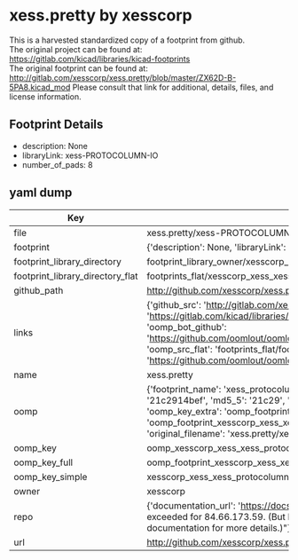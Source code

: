# xess.pretty by xesscorp  
This is a harvested standardized copy of a footprint from github.  
The original project can be found at:  
https://gitlab.com/kicad/libraries/kicad-footprints  
The original footprint can be found at:
http://gitlab.com/xesscorp/xess.pretty/blob/master/ZX62D-B-5PA8.kicad_mod
Please consult that link for additional, details, files, and license information.  
## Footprint Details
* description: None  
* libraryLink: xess-PROTOCOLUMN-IO  
* number_of_pads: 8  
## yaml dump  
| Key | Value |  
| --- | --- |  
| file | xess.pretty/xess-PROTOCOLUMN-IO.kicad_mod |  
| footprint | {'description': None, 'libraryLink': 'xess-PROTOCOLUMN-IO', 'number_of_pads': 8} |  
| footprint_library_directory | footprint_library_owner/xesscorp_xess.pretty |  
| footprint_library_directory_flat | footprints_flat/xesscorp_xess_xess_protocolumn_io/working |  
| github_path | http://github.com/xesscorp/xess.pretty/blob/master/xess-PROTOCOLUMN-IO.kicad_mod |  
| links | {'github_src': 'http://gitlab.com/xesscorp/xess.pretty/blob/master/ZX62D-B-5PA8.kicad_mod', 'github_src_repo': 'https://gitlab.com/kicad/libraries/kicad-footprints', 'oomp_bot': 'footprints/xesscorp_xess_xess_protocolumn_io/working', 'oomp_bot_github': 'https://github.com/oomlout/oomlout_oomp_footprint_bot/tree/main/footprints/xesscorp_xess_xess_protocolumn_io/working', 'oomp_src_flat': 'footprints_flat/footprints_flat/xesscorp_xess_xess_protocolumn_io/working', 'oomp_src_flat_github': 'https://github.com/oomlout/oomlout_oomp_footprint_src/tree/main/footprints_flat/xesscorp_xess_xess_protocolumn_io/working'} |  
| name | xess.pretty |  
| oomp | {'footprint_name': 'xess_protocolumn_io', 'library_name': 'xess', 'md5': '21c2914bef5d71e3ad110396d3237e7e', 'md5_10': '21c2914bef', 'md5_5': '21c29', 'md5_6': '21c291', 'oomp_key': 'oomp_xesscorp_xess_xess_protocolumn_io', 'oomp_key_extra': 'oomp_footprint_xesscorp_xess_xess_protocolumn_io', 'oomp_key_full': 'oomp_footprint_xesscorp_xess_xess_protocolumn_io_21c291', 'oomp_key_simple': 'xesscorp_xess_xess_protocolumn_io', 'original_filename': 'xess.pretty/xess-PROTOCOLUMN-IO.kicad_mod', 'owner_name': 'xesscorp'} |  
| oomp_key | oomp_xesscorp_xess_xess_protocolumn_io |  
| oomp_key_full | oomp_footprint_xesscorp_xess_xess_protocolumn_io |  
| oomp_key_simple | xesscorp_xess_xess_protocolumn_io |  
| owner | xesscorp |  
| repo | {'documentation_url': 'https://docs.github.com/rest/overview/resources-in-the-rest-api#rate-limiting', 'message': "API rate limit exceeded for 84.66.173.59. (But here's the good news: Authenticated requests get a higher rate limit. Check out the documentation for more details.)"} |  
| url | http://github.com/xesscorp/xess.pretty |  

